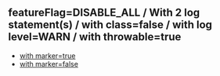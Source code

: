 ## featureFlag=DISABLE_ALL / With 2 log statement(s) / with class=false / with log level=WARN / with throwable=true

* [with marker=true](marker-true/index.md)
* [with marker=false](marker-false/index.md)


